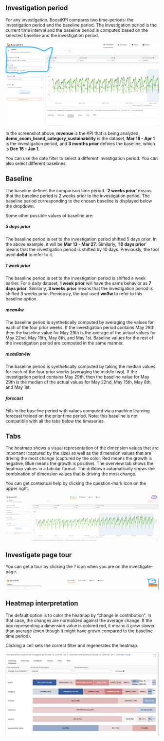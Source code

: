 

## Investigation period

For any investigation, BoostKPI compares two time-periods: the investigation period and the baseline period. The investigation period is the current time interval and the baseline period is computed based on the selected baseline and the investigation period. 

![Investigation period form on rootcause page](../../images/investigation-period.png)

In the screenshot above, **revenue** is the KPI that is being analyzed, **demo_ecom_brand_category_sustainability** is the dataset, **Mar 18 - Apr 1** is the investigation period, and **3 months prior** defines the baseline, which is **Dec 18 - Jan 1**.

You can use the date filter to select a different investigation period. You can also select different baselines.

## Baseline

The baseline defines the comparison time period. ‘**2 weeks prior**’ means that the baseline period is 2 weeks prior to the investigation period. The baseline period corresponding to the chosen baseline is displayed below the dropdown.

Some other possible values of baseline are:
##### 5 days prior
The baseline period is set to the investigation period shifted 5 days prior. 
In the above example, it will be **Mar 13 - Mar 27**. Similarly, ‘**10 days prior**’ means 
that the investigation period is shifted by 10 days. Previously, the tool used **do5d** to refer to it.

##### 1 week prior
The baseline period is set to the investigation period is shifted a week earlier. 
For a daily dataset, **1 week prior** will have the same behavior as **7 days prior**. 
Similarly, **3 weeks prior** means that the investigation period is shifted 3 weeks prior. 
Previously, the tool used **wo3w** to refer to this baseline option.

##### mean4w
The baseline period is synthetically computed by averaging the values for each of the 
four prior weeks. If the investigation period contains May 29th, then the baseline value 
for May 29th is the average of the actual values for May 22nd, May 15th, May 8th, and May 1st. 
Baseline values for the rest of the investigation period are computed in the same manner.

##### meadian4w
The baseline period is synthetically computed by taking the median values for each of the four 
prior weeks (averaging the middle two). If the investigation period contains May 29th, then the 
baseline value for May 29th is the median of the actual values for May 22nd, May 15th, May 8th, 
and May 1st.

##### forecast
Fills in the baseline period with values computed via a machine learning forecast trained on 
the prior time period. Note: this baseline is not compatible with all the tabs below the timeseries.


## Tabs

The heatmap shows a visual representation of the dimension values that are important (captured by the size) as well as the dimension values that are driving the most change (captured by the color. Red means the growth is negative, Blue means the growth is positive).
The overview tab shows the heatmap values in a tabular format. 
The drilldown automatically shows the combination of dimension values that is driving the most change.

You can get contextual help by clicking the question-mark icon on the upper right. 

![Tabs contextual help image](../../images/tabs.png)

## Investigate page tour

You can get a tour by clicking the ? icon when you are on the investigate-page.

![Website tour button](../../images/website-tour-button.png)

## Heatmap interpretation

The default option is to color the heatmap by “change in contribution”. In that case, 
the changes are normalized against the average change. If the box representing a dimension
value is colored red, it means it grew slower than average (even though it might have grown
compared to the baseline time period).

Clicking a cell sets the correct filter and regenerates the heatmap. 

![Heatmap image](../../images/heatmap.png)
